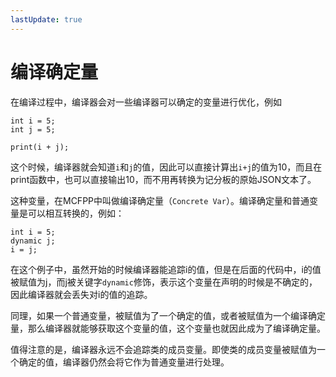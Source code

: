 ```yaml
---
lastUpdate: true
---
```


# 编译确定量

在编译过程中，编译器会对一些编译器可以确定的变量进行优化，例如

```mcfpp
int i = 5;
int j = 5;

print(i + j);
```

这个时候，编译器就会知道`i`和`j`的值，因此可以直接计算出`i+j`的值为10，而且在print函数中，也可以直接输出10，而不用再转换为记分板的原始JSON文本了。

这种变量，在MCFPP中叫做编译确定量（`Concrete Var`）。编译确定量和普通变量是可以相互转换的，例如：

```mcfpp
int i = 5;
dynamic j;
i = j;
```

在这个例子中，虽然开始的时候编译器能追踪i的值，但是在后面的代码中，i的值被赋值为j，而j被关键字`dynamic`修饰，表示这个变量在声明的时候是不确定的，因此编译器就会丢失对i的值的追踪。

同理，如果一个普通变量，被赋值为了一个确定的值，或者被赋值为一个编译确定量，那么编译器就能够获取这个变量的值，这个变量也就因此成为了编译确定量。

值得注意的是，编译器永远不会追踪类的成员变量。即使类的成员变量被赋值为一个确定的值，编译器仍然会将它作为普通变量进行处理。
